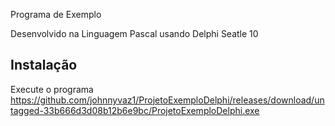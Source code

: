 Programa de Exemplo 

Desenvolvido na Linguagem Pascal usando Delphi Seatle 10


## Instalação
Execute o programa https://github.com/johnnyvaz1/ProjetoExemploDelphi/releases/download/untagged-33b666d3d08b12b6e9bc/ProjetoExemploDelphi.exe




